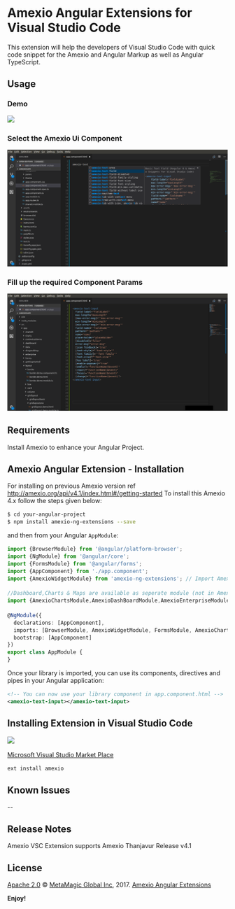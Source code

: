 # Amexio Angular Extensions for Visual Studio Code 

This extension will help the developers of Visual Studio Code with quick code snippet for the Amexio and Angular Markup as well as Angular TypeScript. 

## Usage

### Demo
<img src="https://raw.githubusercontent.com/meta-magic/Amexio-VSC-Extension/master/images/Amexio-VSC-Example2.gif" />

### Select the Amexio Ui Component
<img src="https://raw.githubusercontent.com/meta-magic/Amexio-VSC-Extension/master/images/Amexio-VSC-Ex-1.jpg" />

### Fill up the required Component Params
<img src="https://raw.githubusercontent.com/meta-magic/Amexio-VSC-Extension/master/images/Amexio-VSC-Ex-2.jpg" />

## Requirements

Install Amexio to enhance your Angular Project. 

## Amexio Angular Extension - Installation
For installing on previous Amexio version ref http://amexio.org/api/v4.1/index.html#/getting-started
To install this Amexio 4.x follow the steps given below:

```bash
$ cd your-angular-project
$ npm install amexio-ng-extensions --save
```

and then from your Angular `AppModule`:

```typescript
import {BrowserModule} from '@angular/platform-browser';
import {NgModule} from '@angular/core';
import {FormsModule} from '@angular/forms';
import {AppComponent} from './app.component';
import {AmexioWidgetModule} from 'amexio-ng-extensions'; // Import Amexio library

//Dashboard,Charts & Maps are available as seperate module (not in AmexioWidgetModule)
import {AmexioChartsModule,AmexioDashBoardModule,AmexioEnterpriseModule,AmexioMapModule} from 'amexio-ng-extensions';

@NgModule({
  declarations: [AppComponent],
  imports: [BrowserModule, AmexioWidgetModule, FormsModule, AmexioChartsModule, AmexioDashBoardModule,AmexioEnterpriseModule,AmexioMapModule],
  bootstrap: [AppComponent]
})
export class AppModule {
}
```

Once your library is imported, you can use its components, directives and pipes in your Angular application:

```xml
<!-- You can now use your library component in app.component.html -->
<amexio-text-input></amexio-text-input>
```


## Installing Extension in Visual Studio Code

<img src="https://raw.githubusercontent.com/meta-magic/Amexio-VSC-Extension/master/images/Amexio-VSC-Installation.gif" />

[Microsoft Visual Studio Market Place](https://marketplace.visualstudio.com/items?itemName=MetaMagic.amexio)
```bash
ext install amexio
```


## Known Issues

--

## Release Notes

Amexio VSC Extension supports Amexio Thanjavur Release v4.1

## License

[Apache 2.0](http://www.amexio.org/metamagic-showcase/license.html) © [MetaMagic Global Inc](http://www.metamagicglobal.com/), 2017. [Amexio Angular Extensions](http://www.amexio.tech)

**Enjoy!**
